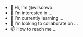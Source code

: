 - 👋 Hi, I’m @wilsonwo
- 👀 I’m interested in ...
- 🌱 I’m currently learning ...
- 💞️ I’m looking to collaborate on ...
- 📫 How to reach me ...

<!---
wilsonwo/wilsonwo is a ✨ special ✨ repository because its `README.md` (this file) appears on your GitHub profile.
You can click the Preview link to take a look at your changes.
--->

